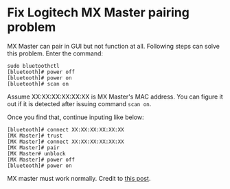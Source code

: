 # Fix Logitech MX Master pairing problem
MX Master can pair in GUI but not function at all. Following steps can solve this problem.
Enter the command:
```
sudo bluetoothctl
[bluetooth]# power off
[bluetooth]# power on
[bluetooth]# scan on
```
Assume XX:XX:XX:XX:XX:XX is MX Master's MAC address. You can figure it out if it is detected after issuing command `scan on`.

Once you find that, continue inputing like below:
```
[bluetooth]# connect XX:XX:XX:XX:XX:XX
[MX Master]# trust
[MX Master]# connect XX:XX:XX:XX:XX:XX
[MX Master]# pair
[MX Master# unblock
[MX Master]# power off
[bluetooth]# power on
```
MX master must work normally.
Credit to [this post](https://askubuntu.com/a/769095).
